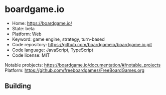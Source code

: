 # boardgame.io

- Home: https://boardgame.io/
- State: beta
- Platform: Web
- Keyword: game engine, strategy, turn-based
- Code repository: https://github.com/boardgameio/boardgame.io.git
- Code language: JavaScript, TypeScript
- Code license: MIT

Notable probjects: https://boardgame.io/documentation/#/notable_projects
Platform: https://github.com/freeboardgames/FreeBoardGames.org

## Building


